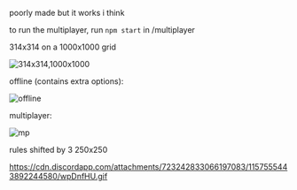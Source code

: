 poorly made but it works i think

to run the multiplayer, run `npm start` in /multiplayer

314x314 on a 1000x1000 grid

![314x314,1000x1000](https://cdn.discordapp.com/attachments/747495246513832036/1157520063327379546/chrome_U9OqfTIdNl.gif)


offline (contains extra options):

![offline](https://cdn.discordapp.com/attachments/849500554107420672/1157546648906502164/yGaZrkm.png)


multiplayer:

![mp](https://cdn.discordapp.com/attachments/723242833066197083/1151875034432933998/JpR5ZMY.gif)


rules shifted by 3 250x250

https://cdn.discordapp.com/attachments/723242833066197083/1157555443892244580/wpDnfHU.gif
